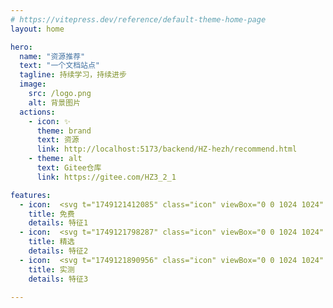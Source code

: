 ```yaml
---
# https://vitepress.dev/reference/default-theme-home-page
layout: home

hero:
  name: "资源推荐"
  text: "一个文档站点"
  tagline: 持续学习，持续进步
  image:
    src: /logo.png
    alt: 背景图片
  actions:
    - icon: ✨
      theme: brand
      text: 资源
      link: http://localhost:5173/backend/HZ-hezh/recommend.html
    - theme: alt
      text: Gitee仓库
      link: https://gitee.com/HZ3_2_1

features:
  - icon:  <svg t="1749121412085" class="icon" viewBox="0 0 1024 1024" version="1.1" xmlns="http://www.w3.org/2000/svg" p-id="13251" width="32" height="32"><path d="M513.823 404.366l-0.022 0.023h0.033l-0.01-0.023z" fill="#32C7D0" p-id="13252"></path><path d="M513.044 859.522l226.003-230.316H624.205l-111.16 230.316z" fill="#BFEEF1" p-id="13253"></path><path d="M402.278 293.352l-114.48-113.825h-0.147L67.993 404.367h225.382l108.903-111.015z m331.373 111.014h226.003l-226.07-224.772L623.81 291.952l109.84 112.414z m226.025 0.023l-6.48 6.615 6.491-6.604-0.01-0.01zM67.97 404.4l11.21 11.459-11.199-11.47-0.01 0.011z" fill="#32C7D0" p-id="13254"></path><path d="M733.65 179.527h-0.146l0.08 0.067 0.067-0.067z m-219.68 0H287.798l114.48 113.825L513.97 179.527zM733.583 179.594l-0.079-0.067H513.97l109.84 112.425 109.773-112.358z" fill="#95E4E8" p-id="13255"></path><path d="M513.97 404.366L402.278 293.352 293.375 404.366H513.97z m0 0h219.68L623.81 291.952 513.97 404.366z" fill="#7FDEE3" p-id="13256"></path><path d="M513.97 404.366l109.84-112.414-109.84-112.425-111.692 113.825L513.97 404.366z" fill="#B4ECEF" p-id="13257"></path><path d="M287.708 629.015H401.78l-36.892-76.449-77.181 76.449z m374.033-77.589l-37.536 77.78h114.842l-77.306-77.78z" fill="#AAE9ED" p-id="13258"></path><path d="M67.97 404.366l0.011 0.023 0.012-0.023h-0.023z m445.83 0.023l0.023-0.023H293.375l219.67 0.023h0.756z" fill="#95E4E8" p-id="13259"></path><path d="M401.781 629.015H287.708l0.237 0.248 224.998 230.055L401.78 629.015z" fill="#BFEEF1" p-id="13260"></path><path d="M364.89 552.566l-71.515-148.2H67.993l-0.012 0.023 11.199 11.47 208.64 213.336 77.07-76.629z" fill="#BFEEF1" p-id="13261"></path><path d="M287.798 629.206h0.022v-0.01l-0.022 0.01z m671.89-224.84h-0.034l0.022 0.023 0.011-0.023z" fill="#95E4E8" p-id="13262"></path><path d="M959.654 404.366H733.65L661.763 551.37l77.284 77.836 214.15-218.202 6.48-6.615-0.023-0.023z" fill="#BFEEF1" p-id="13263"></path><path d="M513.834 404.39h0.113l0.023-0.024h-0.147l0.011 0.023z m0.147 0l218.722-0.024H513.97l0.011 0.023z" fill="#95E4E8" p-id="13264"></path><path d="M513.981 404.39l-0.011-0.024-0.023 0.023h0.034z" fill="#95E4E8" p-id="13265"></path><path d="M513.8 404.39l-0.756 0.755v0.147l0.858-0.858-0.068-0.045h-0.033z" fill="#B4ECEF" p-id="13266"></path><path d="M513.044 404.39v0.755l0.757-0.756h-0.757z m0.858 0.044l0.045-0.045h-0.113l0.068 0.045z" fill="#B4ECEF" p-id="13267"></path><path d="M661.74 551.426l71.91-147.06-219.816 0.023 147.907 147.037z" fill="#99E5E9" p-id="13268"></path><path d="M513.947 404.39l-0.045 0.044 147.839 146.992 0.022-0.056-147.782-146.98h-0.034z" fill="#B4ECEF" p-id="13269"></path><path d="M512.943 629.206l-111.162-0.191 111.162 230.507 111.15-230.316h-111.15z" fill="#99E5E9" p-id="13270"></path><path d="M464.92 453.123l48.124-47.83v-0.148l-48.124 47.978z" fill="#B4ECEF" p-id="13271"></path><path d="M513.834 404.39l-0.846 0.857-48.068 47.876-100.03 99.443 36.891 76.449 111.263 1.41 111.161-1.219 37.536-77.78L513.834 404.39z" fill="#8AE0E6" p-id="13272"></path><path d="M513.834 404.39h-3.104l-219.67-0.024 73.931 148.392 98.879-98.585 49.964-49.784z" fill="#99E5E9" p-id="13273"></path><path d="M347.245 331.553s-4.132 58.612-88.053 80.501c83.865 21.89 88.053 80.512 88.053 80.512 11.74-75.217 87.985-80.523 87.985-80.523s-76.245-5.272-87.985-80.49z m279.23 172.121s-1.378 19.541-29.351 26.834c27.94 7.293 29.35 26.834 29.35 26.834 3.906-25.073 29.352-26.834 29.352-26.834s-25.446-1.761-29.351-26.834z" fill="#FFFFFF" p-id="13274"></path></svg>
    title: 免费
    details: 特征1
  - icon:  <svg t="1749121798287" class="icon" viewBox="0 0 1024 1024" version="1.1" xmlns="http://www.w3.org/2000/svg" p-id="15259" width="32" height="32"><path d="M102.624 518.496a410.016 410.016 0 1 0 820 0c0-226.464-183.552-410.016-409.984-410.016-226.464 0-410.016 183.552-410.016 410.016z" fill="#FFF1B6" p-id="15260"></path><path d="M511.68 991.168c-264.384 0-479.552-215.168-479.552-479.52S247.296 32.128 511.68 32.128 991.168 247.296 991.168 511.68 776 991.168 511.648 991.168z m0-858.08C302.72 133.28 133.248 302.72 133.056 511.648c0.192 208.896 169.472 378.368 378.56 378.56 209.12-0.192 378.368-169.664 378.56-378.56-0.192-208.896-169.664-378.368-378.56-378.56z" fill="#F9D84E" p-id="15261"></path><path d="M511.04 283.616l72.64 145.824 161.28 22.848-116.352 114.016 28.288 160.896-144.48-75.36-144.064 76.32 26.944-160.672-117.152-113.6 161.28-24.032z" fill="#F7BC39" p-id="15262"></path></svg>
    title: 精选
    details: 特征2
  - icon:  <svg t="1749121890956" class="icon" viewBox="0 0 1024 1024" version="1.1" xmlns="http://www.w3.org/2000/svg" p-id="21046" width="32" height="32"><path d="M926 215.173333l-384-170.666666a21.333333 21.333333 0 0 0-17.333333 0l-384 170.666666A21.333333 21.333333 0 0 0 128 234.666667v217.813333c0 219.866667 129.373333 419.02 329.6 507.333333 32.793333 14.466667 57.566667 21.5 75.733333 21.5s42.94-7.033333 75.733334-21.5c200.226667-88.333333 329.6-287.486667 329.6-507.333333V234.666667a21.333333 21.333333 0 0 0-12.666667-19.493334z m-206.913333 205.246667l-213.333334 213.333333a21.333333 21.333333 0 0 1-30.173333 0l-128-128a21.333333 21.333333 0 0 1 30.173333-30.173333L490.666667 588.5l198.246666-198.253333a21.333333 21.333333 0 1 1 30.173334 30.173333z" fill="#1afa29" p-id="21047"></path></svg>
    title: 实测
    details: 特征3

---
```


<script setup>
import { VPTeamMembers,VPTeamPageTitle,VPTeamPage} from 'vitepress/theme'

const members = [
  {
    avatar: 'https://avatars.githubusercontent.com/u/191690156?s=400&u=e15d53c4f11a5a5004e9f235c9e7e417e932b010&v=4',
    name: 'HZ-hezh',
    title: '作者',
    link: '/backend/HZ-hezh/',
    links: [
      { icon: 'github', link: 'https://github.com/HZ-hezh' }
    ]
  },
  {
    avatar: 'https://avatars.githubusercontent.com/u/188431550?v=4',
    name: 'liganlin',
    title: '资源分享',
    links: [
      { icon: 'github', link: 'https://github.com/liganlin' }
    ]
  },
  {
    avatar: 'https://avatars.githubusercontent.com/u/179852060?v=4',
    name: 'AfterECH0',
    title: '资源分享',
    links: [
      { icon: 'github', link: 'https://github.com/After-M' }
    ]
  },
  {
   
  }
]
</script>



<VPTeamPage>

  <VPTeamPageTitle>
    <template #title>
      贡献成员
    </template>
  </VPTeamPageTitle>
  <VPTeamMembers size="small" :members="members" />

</VPTeamPage>

